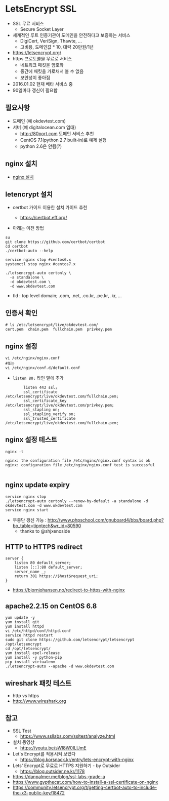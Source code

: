 # LetsEncrypt SSL
* SSL 무료 서비스
  * Secure Socket Layer
* 세계적인 루트 인증기관이 도메인을 안전하다고 보증하는 서비스
  * DigiCert, VeriSign, Thawte, ...
  * 고비용, 도메인값 * 10, 대략 20만원/1년
* https://letsencrypt.org/
* https 프로토콜을 무료로 서비스
  * 네트워크 패킷을 암호화
  * 중간에 패킷을 가로채서 볼 수 없음
  * 보안성이 좋아짐
* 2016.01.02 현재 베타 서비스 중
* 90일마다 갱신이 필요함


## 필요사항
* 도메인 (예 okdevtest.com)
* 서버 (예 digitalocean.com 임대)
  * http://80port.com 도메인 서비스 추천
  * CentOS 7.1(python 2.7 built-in)로 예제 실행
  * python 2.6은 안됨(?)

## nginx 설치
* [nginx 설치](./nginx/nginx.md)

## letencrypt 설치
* certbot 가이드 이용한 설치 가이드 추천
  * https://certbot.eff.org/

* 아래는 이전 방법

```
su
git clone https://github.com/certbot/certbot
cd certbot
./certbot-auto --help
```


```
service nginx stop #centos6.x
systemctl stop nginx #centos7.x
```


```
./letsencrypt-auto certonly \
  -a standalone \
  -d okdevtest.com \
  -d www.okdevtest.com
```
* tld : top level domain; .com, .net, .co.kr, .pe.kr, .kr, ...

## 인증서 확인
```
# ls /etc/letsencrypt/live/okdevtest.com/
cert.pem  chain.pem  fullchain.pem  privkey.pem
```


## nginx 설정
```
vi /etc/nginx/nginx.conf
#또는
vi /etc/nginx/conf.d/default.conf
```
* `listen 80;` 라인 밑에 추가
```
        listen 443 ssl;
        ssl_certificate /etc/letsencrypt/live/okdevtest.com/fullchain.pem;
        ssl_certificate_key /etc/letsencrypt/live/okdevtest.com/privkey.pem;
        ssl_stapling on;
        ssl_stapling_verify on;
        ssl_trusted_certificate /etc/letsencrypt/live/okdevtest.com/fullchain.pem;
```

## nginx 설정 테스트
```
nginx -t

nginx: the configuration file /etc/nginx/nginx.conf syntax is ok
nginx: configuration file /etc/nginx/nginx.conf test is successful


```

## nginx update expiry
```
service nginx stop
./letsencrypt-auto certonly --renew-by-default -a standalone -d okdevtest.com -d www.okdevtest.com
service nginx start
```
* 무중단 갱신 가능 : http://www.phpschool.com/gnuboard4/bbs/board.php?bo_table=tipntech&wr_id=80590
  * thanks to @shjxenoside

## HTTP to HTTPS redirect
```
server {
	listen 80 default_server;
	listen [::]:80 default_server;
	server_name _;
	return 301 https://$host$request_uri;
}
```
* https://bjornjohansen.no/redirect-to-https-with-nginx

## apache2.2.15 on CentOS 6.8
```
yum update -y
yum install git
yum install httpd
vi /etc/httpd/conf/httpd.conf
service httpd restart
sudo git clone https://github.com/letsencrypt/letsencrypt /opt/letsencrypt
cd /opt/letsencrypt/
yum install epel-release
yum install -y python-pip
pip install virtualenv
./letsencrypt-auto --apache -d www.okdevtest.com
```


## wireshark 패킷 테스트
* http vs https
* http://www.wireshark.org


## 참고
* SSL Test
  * https://www.ssllabs.com/ssltest/analyze.html
* 설치 동영상
  * https://youtu.be/sWl8W0ILUmE
* Let's Encrypt를 적용시켜 보았다
  * https://blog.korsnack.kr/entry/lets-encrypt-with-nginx
* Lets' Encrypt로 무료로 HTTPS 지원하기 - by Outsider
  * https://blog.outsider.ne.kr/1178
* https://danpalmer.me/blog/ssl-labs-grade-a
* https://www.gypthecat.com/how-to-install-a-ssl-certificate-on-nginx
* https://community.letsencrypt.org/t/getting-certbot-auto-to-include-the-x3-public-key/18472
